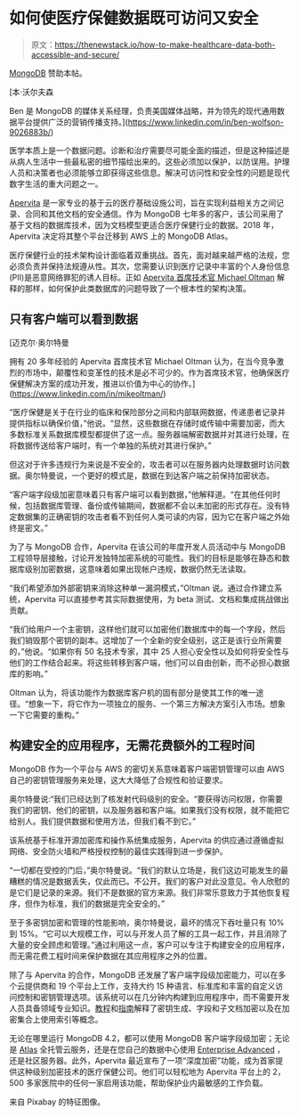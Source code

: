 # 如何使医疗保健数据既可访问又安全

> 原文：<https://thenewstack.io/how-to-make-healthcare-data-both-accessible-and-secure/>

[MongoDB](https://www.mongodb.com/cloud/atlas) 赞助本帖。

 [本·沃尔夫森

Ben 是 MongoDB 的媒体关系经理，负责美国媒体战略，并为领先的现代通用数据平台提供广泛的营销传播支持。](https://www.linkedin.com/in/ben-wolfson-9026883b/) 

医学本质上是一个数据问题。诊断和治疗需要尽可能全面的描述，但是这种描述是从病人生活中一些最私密的细节描绘出来的。这些必须加以保护，以防误用。护理人员和决策者也必须能够立即获得这些信息。解决可访问性和安全性的问题是现代数字生活的重大问题之一。

[Apervita](https://apervita.com/) 是一家专业的基于云的医疗基础设施公司，旨在实现利益相关方之间记录、合同和其他文档的安全通信。作为 MongoDB 七年多的客户，该公司采用了基于文档的数据库技术，因为文档模型更适合医疗保健行业的数据。2018 年，Apervita 决定将其整个平台迁移到 AWS 上的 MongoDB Atlas。

医疗保健行业的技术架构设计面临着双重挑战。首先，面对越来越严格的法规，您必须负责并保持法规遵从性。其次，您需要认识到医疗记录中丰富的个人身份信息(PII)是恶意网络罪犯的诱人目标。正如 [Apervita 首席技术官 Michael Oltman](https://www.linkedin.com/in/mikeoltman/) 解释的那样，如何保护此类数据库的问题导致了一个根本性的架构决策。

## 只有客户端可以看到数据

 [迈克尔·奥尔特曼

拥有 20 多年经验的 Apervita 首席技术官 Michael Oltman 认为，在当今竞争激烈的市场中，颠覆性和变革性的技术是必不可少的。作为首席技术官，他确保医疗保健解决方案的成功开发，推进以价值为中心的协作。](https://www.linkedin.com/in/mikeoltman/) 

“医疗保健是关于在行业的临床和保险部分之间和内部联网数据，传递患者记录并提供指标以确保价值，”他说。“显然，这些数据在存储时或传输中需要加密，而大多数标准关系数据库模型都提供了这一点。服务器端解密数据并对其进行处理，在将数据传送给客户端时，有一个单独的系统对其进行保护。”

但这对于许多违规行为来说是不安全的，攻击者可以在服务器内处理数据时访问数据。奥尔特曼说，一个更好的模式是，数据在到达客户端之前保持加密状态。

“客户端字段级加密意味着只有客户端可以看到数据，”他解释道。“在其他任何时候，包括数据库管理、备份或传输期间，数据都不会以未加密的形式存在。没有特定数据集的正确密钥的攻击者看不到任何人类可读的内容，因为它在客户端之外始终是密文。”

为了与 MongoDB 合作，Apervita 在该公司的年度开发人员活动中与 MongoDB 工程领导层接触，讨论开发独特加密系统的可能性。我们的目标是能够在静态和数据库级别加密数据，这意味着如果出现帐户违规，数据仍然无法读取。

“我们希望添加外部密钥来消除这种单一漏洞模式，”Oltman 说。通过合作建立系统，Apervita 可以直接参考其实际数据使用，为 beta 测试、文档和集成挑战做出贡献。

“我们给用户一个主密钥，这样他们就可以加密他们数据库中的每一个字段，然后我们销毁那个密钥的副本。这增加了一个全新的安全级别，这正是该行业所需要的，”他说。“如果你有 50 名技术专家，其中 25 人担心安全性以及如何将安全性与他们的工作结合起来。将这些转移到客户端，他们可以自由创新，而不必担心数据库的影响。”

Oltman 认为，将该功能作为数据库客户机的固有部分是使其工作的唯一途径。“想象一下，将它作为一项独立的服务、一个第三方解决方案引入市场。想象一下它需要的重构。”

## 构建安全的应用程序，无需花费额外的工程时间

MongoDB 作为一个平台与 AWS 的密切关系意味着客户端密钥管理可以由 AWS 自己的密钥管理服务来处理，这大大降低了合规性和验证要求。

奥尔特曼说:“我们已经达到了核发射代码级别的安全。“要获得访问权限，你需要我们的密钥、他们的密钥，以及服务器和客户端。如果我们没有权限，就不能把它给别人。我们提供数据和使用方法，但我们看不到它。”

该系统基于标准开源加密库和操作系统集成服务，Apervita 的供应通过遵循虚拟网络、安全防火墙和严格授权控制的最佳实践得到进一步保护。

“一切都在受控的门后，”奥尔特曼说。“我们的默认立场是，我们这边可能发生的最糟糕的情况是数据丢失，仅此而已。不公开。我们的客户对此没意见。令人欣慰的是它们是记录的来源。我们不是数据的官方来源。我们非常乐意致力于其他恢复程序，但作为标准，我们的数据是完全安全的。”

至于多密钥加密和管理的性能影响，奥尔特曼说，最坏的情况下吞吐量只有 10%到 15%。“它可以大规模工作，可以与开发人员了解的工具一起工作，并且消除了大量的安全顾虑和管理。”通过利用这一点，客户可以专注于构建安全的应用程序，而无需花费工程时间来保护数据在其应用程序之外的位置。

除了与 Apervita 的合作，MongoDB 还发展了客户端字段级加密能力，可以在多个云提供商和 19 个平台上工作，支持大约 15 种语言、标准库和丰富的自定义访问控制和密钥管理选项。该系统可以在几分钟内构建到应用程序中，而不需要开发人员具备领域专业知识。[教程](https://gist.github.com/kennwhite/e64e5b6770e89a797c3a08ecaa0cb7d0)和[指南](https://docs.mongodb.com/drivers/use-cases/client-side-field-level-encryption-guide#implementation)解释了密钥生成、字段和子文档加密以及在加密集合上使用索引等概念。

无论在哪里运行 MongoDB 4.2，都可以使用 MongoDB 客户端字段级加密；无论是 [Atlas](https://www.mongodb.com/cloud/atlas) 全托管云服务，还是在您自己的数据中心使用 [Enterprise Advanced](https://www.mongodb.com/products/mongodb-enterprise-advanced) ，还是社区服务器。此外，Apervita 最近宣布了一项“深度加密”功能，成为首家提供这种级别加密技术的医疗保健公司。他们可以轻松地为 Apervita 平台上的 2，500 多家医院中的任何一家启用该功能，帮助保护业内最敏感的工作负载。

来自 Pixabay 的特征图像。

<svg xmlns:xlink="http://www.w3.org/1999/xlink" viewBox="0 0 68 31" version="1.1"><title>Group</title> <desc>Created with Sketch.</desc></svg>